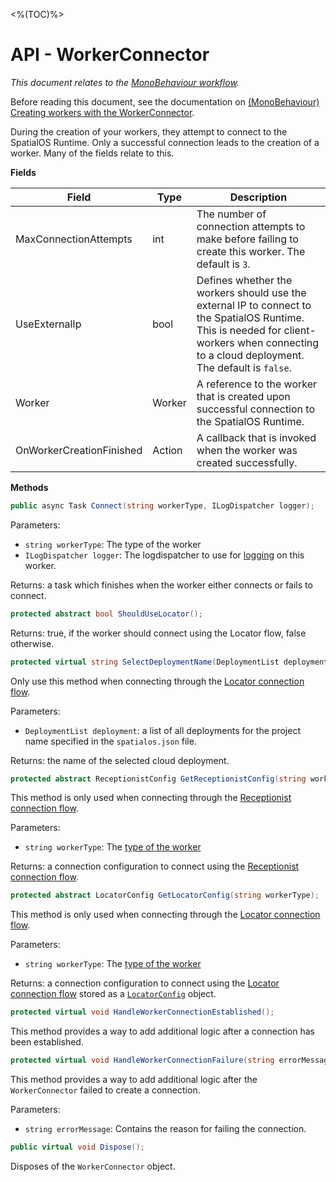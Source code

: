 [//]: # (Doc of docs reference 15.1a)
<%(TOC)%>
# API - WorkerConnector
_This document relates to the [MonoBehaviour workflow]({{urlRoot}}/content/intro-workflows-spatialos-entities)._

Before reading this document, see the documentation on [(MonoBehaviour) Creating workers with the WorkerConnector]({{urlRoot}}/content/gameobject/creating-workers-with-workerconnector).

During the creation of your workers, they attempt to connect to the SpatialOS Runtime. Only a successful connection leads to the creation of a worker. Many of the fields relate to this.

**Fields**

| Field                	| Type       	| Description                	|
|--------------------------|----------------|--------------------------------|
| MaxConnectionAttempts	| int        	| The number of connection attempts to make before failing to create this worker. The default is `3`. |
| UseExternalIp        	| bool       	| Defines whether the workers should use the external IP to connect to the SpatialOS Runtime. This is needed for client-workers when connecting to a cloud deployment. The default is `false`. |
| Worker               	| Worker     	| A reference to the worker that is created upon successful connection to the SpatialOS Runtime. |
| OnWorkerCreationFinished | Action<Worker> | A callback that is invoked when the worker was created successfully. |


**Methods**

```csharp
public async Task Connect(string workerType, ILogDispatcher logger);
```
Parameters:

  * `string workerType`: The type of the worker
  * `ILogDispatcher logger`: The logdispatcher to use for [logging]({{urlRoot}}/content/ecs/logging) on this worker.

Returns: a task which finishes when the worker either connects or fails to connect.

```csharp
protected abstract bool ShouldUseLocator();
```

Returns: true, if the worker should connect using the Locator flow, false otherwise.

```csharp
protected virtual string SelectDeploymentName(DeploymentList deployments);
```
Only use this method when connecting through the [Locator connection flow]({{urlRoot}}/content/glossary#locator-connection-flow).

Parameters:

  * `DeploymentList deployment`: a list of all deployments for the project name specified in the `spatialos.json` file.

Returns: the name of the selected cloud deployment.

```csharp
protected abstract ReceptionistConfig GetReceptionistConfig(string workerType);
```
This method is only used when connecting through the [Receptionist connection flow]({{urlRoot}}/content/glossary#receptionist-connection-flow).

Parameters:

* `string workerType`: The [type of the worker]({{urlRoot}}/content/glossary#worker-types)

Returns: a connection configuration to connect using the [Receptionist connection flow]({{urlRoot}}/content/glossary#receptionist-connection-flow).

```csharp
protected abstract LocatorConfig GetLocatorConfig(string workerType);
```
This method is only used when connecting through the [Locator connection flow]({{urlRoot}}/content/glossary#locator-connection-flow).

Parameters:

  * `string workerType`: The [type of the worker]({{urlRoot}}/content/glossary#worker-types)

Returns: a connection configuration to connect using the [Locator connection flow]({{urlRoot}}/content/glossary#locator-connection-flow) stored
as a [`LocatorConfig`](https://github.com/spatialos/gdk-for-unity/blob/master/workers/unity/Packages/com.improbable.gdk.core/Config/LocatorConfig.cs) object.

```csharp
protected virtual void HandleWorkerConnectionEstablished();
```
This method provides a way to add additional logic after a connection has been established.


```csharp
protected virtual void HandleWorkerConnectionFailure(string errorMessage);
```
This method provides a way to add additional logic after the `WorkerConnector` failed to create a connection.

Parameters:

  * `string errorMessage`: Contains the reason for failing the connection.

```csharp
public virtual void Dispose();
```
Disposes of the `WorkerConnector` object.
